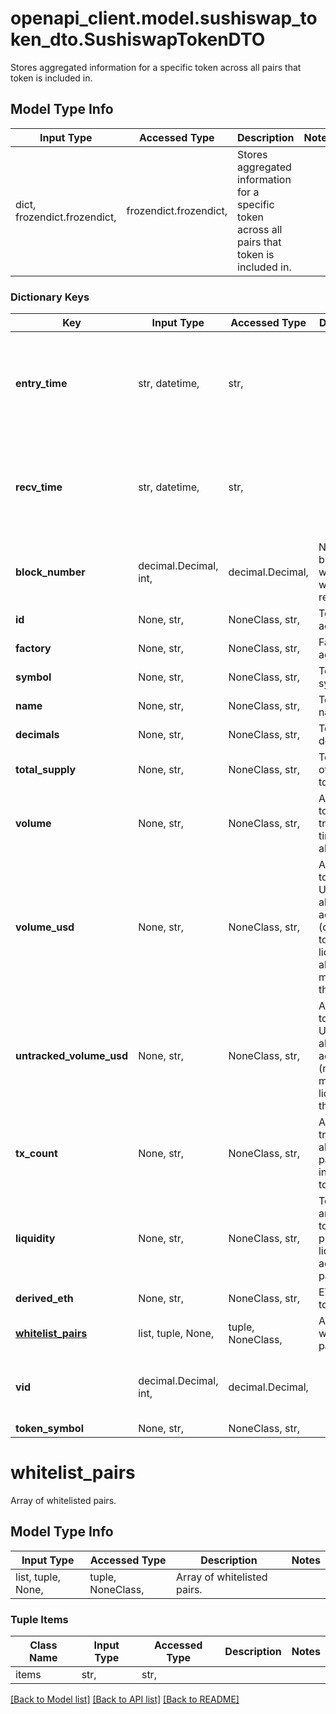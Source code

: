 # openapi_client.model.sushiswap_token_dto.SushiswapTokenDTO

Stores aggregated information for a specific token across all pairs that token is included in.

## Model Type Info
Input Type | Accessed Type | Description | Notes
------------ | ------------- | ------------- | -------------
dict, frozendict.frozendict,  | frozendict.frozendict,  | Stores aggregated information for a specific token across all pairs that token is included in. | 

### Dictionary Keys
Key | Input Type | Accessed Type | Description | Notes
------------ | ------------- | ------------- | ------------- | -------------
**entry_time** | str, datetime,  | str,  |  | [optional] value must conform to RFC-3339 date-time
**recv_time** | str, datetime,  | str,  |  | [optional] value must conform to RFC-3339 date-time
**block_number** | decimal.Decimal, int,  | decimal.Decimal,  | Number of block in which entity was recorded. | [optional] value must be a 64 bit integer
**id** | None, str,  | NoneClass, str,  | Token address. | [optional] 
**factory** | None, str,  | NoneClass, str,  | Factory address. | [optional] 
**symbol** | None, str,  | NoneClass, str,  | Token symbol. | [optional] 
**name** | None, str,  | NoneClass, str,  | Token name. | [optional] 
**decimals** | None, str,  | NoneClass, str,  | Token decimals. | [optional] 
**total_supply** | None, str,  | NoneClass, str,  | Total supply of liquidity token. | [optional] 
**volume** | None, str,  | NoneClass, str,  | Amount of token traded all time across all pairs. | [optional] 
**volume_usd** | None, str,  | NoneClass, str,  | Amount of token in USD traded all time across pairs (only for tokens with liquidity above minimum threshold). | [optional] 
**untracked_volume_usd** | None, str,  | NoneClass, str,  | Amount of token in USD traded all time across pairs (no minimum liquidity threshold). | [optional] 
**tx_count** | None, str,  | NoneClass, str,  | Amount of transactions all time in pairs including token. | [optional] 
**liquidity** | None, str,  | NoneClass, str,  | Total amount of token provided as liquidity across all pairs. | [optional] 
**derived_eth** | None, str,  | NoneClass, str,  | ETH per token. | [optional] 
**[whitelist_pairs](#whitelist_pairs)** | list, tuple, None,  | tuple, NoneClass,  | Array of whitelisted pairs. | [optional] 
**vid** | decimal.Decimal, int,  | decimal.Decimal,  |  | [optional] value must be a 64 bit integer
**token_symbol** | None, str,  | NoneClass, str,  |  | [optional] 

# whitelist_pairs

Array of whitelisted pairs.

## Model Type Info
Input Type | Accessed Type | Description | Notes
------------ | ------------- | ------------- | -------------
list, tuple, None,  | tuple, NoneClass,  | Array of whitelisted pairs. | 

### Tuple Items
Class Name | Input Type | Accessed Type | Description | Notes
------------- | ------------- | ------------- | ------------- | -------------
items | str,  | str,  |  | 

[[Back to Model list]](../../README.md#documentation-for-models) [[Back to API list]](../../README.md#documentation-for-api-endpoints) [[Back to README]](../../README.md)

